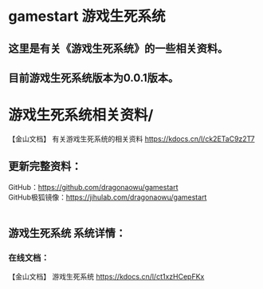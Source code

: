 gamestart 游戏生死系统
=
这里是有关《游戏生死系统》的一些相关资料。<br>
----------------------------------------
目前游戏生死系统版本为0.0.1版本。<br>
-------------------------
# 游戏生死系统相关资料/<br>
【金山文档】 有关游戏生死系统的相关资料 https://kdocs.cn/l/ck2ETaC9z2T7 <br>
## 更新完整资料： <br>
GitHub：https://github.com/dragonaowu/gamestart<br>
GitHub极狐镜像：https://jihulab.com/dragonaowu/gamestart <br>
<br>
## 游戏生死系统 系统详情：<br>
### 在线文档：<br>
【金山文档】 游戏生死系统 https://kdocs.cn/l/ct1xzHCepFKx<br>
